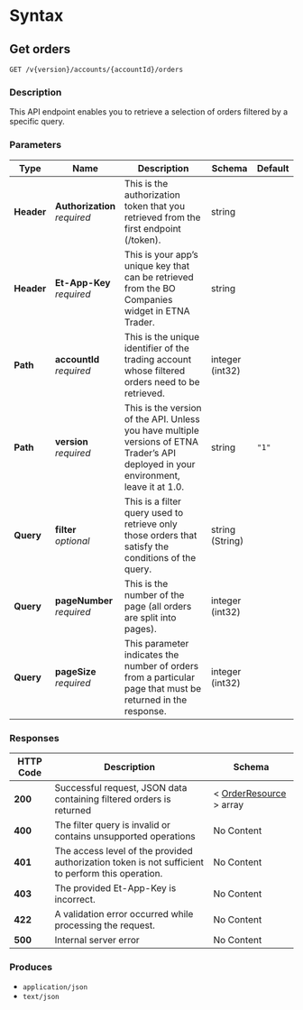 # Syntax

## Get orders

```
GET /v{version}/accounts/{accountId}/orders
```

### Description

This API endpoint enables you to retrieve a selection of orders filtered by a specific query.

### Parameters

| Type       | Name                                                         | Description                                                                                                                           | Schema          | Default |
| ---------- | ------------------------------------------------------------ | ------------------------------------------------------------------------------------------------------------------------------------- | --------------- | ------- |
| **Header** | <p><strong>Authorization</strong>  <br><em>required</em></p> | This is the authorization token that you retrieved from the first endpoint (/token).                                                  | string          |         |
| **Header** | <p><strong>Et-App-Key</strong>  <br><em>required</em></p>    | This is your app’s unique key that can be retrieved from the BO Companies widget in ETNA Trader.                                      | string          |         |
| **Path**   | <p><strong>accountId</strong>  <br><em>required</em></p>     | This is the unique identifier of the trading account whose filtered orders need to be retrieved.                                      | integer (int32) |         |
| **Path**   | <p><strong>version</strong>  <br><em>required</em></p>       | This is the version of the API. Unless you have multiple versions of ETNA Trader’s API deployed in your environment, leave it at 1.0. | string          | `"1"`   |
| **Query**  | <p><strong>filter</strong>  <br><em>optional</em></p>        | This is a filter query used to retrieve only those orders that satisfy the conditions of the query.                                   | string (String) |         |
| **Query**  | <p><strong>pageNumber</strong>  <br><em>required</em></p>    | This is the number of the page (all orders are split into pages).                                                                     | integer (int32) |         |
| **Query**  | <p><strong>pageSize</strong>  <br><em>required</em></p>      | This parameter indicates the number of orders from a particular page that must be returned in the response.                           | integer (int32) |         |

### Responses

| HTTP Code | Description                                                                                       | Schema                                                        |
| --------- | ------------------------------------------------------------------------------------------------- | ------------------------------------------------------------- |
| **200**   | Successful request, JSON data containing filtered orders is returned                              | < [OrderResource](orders\_getorders.md#orderresource) > array |
| **400**   | The filter query is invalid or contains unsupported operations                                    | No Content                                                    |
| **401**   | The access level of the provided authorization token is not sufficient to perform this operation. | No Content                                                    |
| **403**   | The provided Et-App-Key is incorrect.                                                             | No Content                                                    |
| **422**   | A validation error occurred while processing the request.                                         | No Content                                                    |
| **500**   | Internal server error                                                                             | No Content                                                    |

### Produces

* `application/json`
* `text/json`
